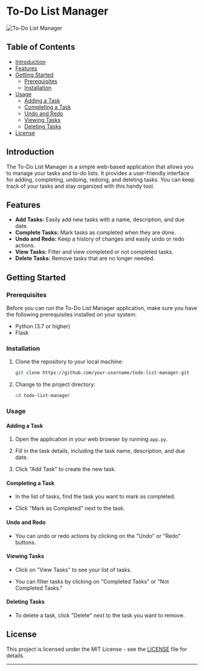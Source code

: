 # To-Do List Manager

![To-Do List Manager](link-to-your-app-screenshot.png)

## Table of Contents

- [Introduction](#introduction)
- [Features](#features)
- [Getting Started](#getting-started)
  - [Prerequisites](#prerequisites)
  - [Installation](#installation)
- [Usage](#usage)
  - [Adding a Task](#adding-a-task)
  - [Completing a Task](#completing-a-task)
  - [Undo and Redo](#undo-and-redo)
  - [Viewing Tasks](#viewing-tasks)
  - [Deleting Tasks](#deleting-tasks)
- [License](#license)

## Introduction

The To-Do List Manager is a simple web-based application that allows you to manage your tasks and to-do lists. It provides a user-friendly interface for adding, completing, undoing, redoing, and deleting tasks. You can keep track of your tasks and stay organized with this handy tool.

## Features

- **Add Tasks:** Easily add new tasks with a name, description, and due date.
- **Complete Tasks:** Mark tasks as completed when they are done.
- **Undo and Redo:** Keep a history of changes and easily undo or redo actions.
- **View Tasks:** Filter and view completed or not completed tasks.
- **Delete Tasks:** Remove tasks that are no longer needed.

## Getting Started

### Prerequisites

Before you can run the To-Do List Manager application, make sure you have the following prerequisites installed on your system:

- Python (3.7 or higher)
- Flask

### Installation

1. Clone the repository to your local machine:

    ```bash
    git clone https://github.com/your-username/todo-list-manager.git
    ```

2. Change to the project directory:

    ```bash
    cd todo-list-manager
    ```

### Usage

#### Adding a Task

1. Open the application in your web browser by running `app.py`.

2. Fill in the task details, including the task name, description, and due date.

3. Click "Add Task" to create the new task.

#### Completing a Task

- In the list of tasks, find the task you want to mark as completed.

- Click "Mark as Completed" next to the task.

#### Undo and Redo

- You can undo or redo actions by clicking on the "Undo" or "Redo" buttons.

#### Viewing Tasks

- Click on "View Tasks" to see your list of tasks.

- You can filter tasks by clicking on "Completed Tasks" or "Not Completed Tasks."

#### Deleting Tasks

- To delete a task, click "Delete" next to the task you want to remove.

## License

This project is licensed under the MIT License - see the [LICENSE](LICENSE) file for details.

---